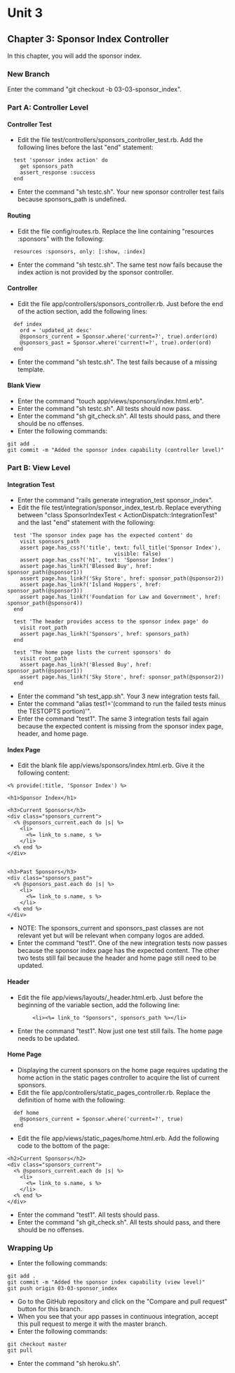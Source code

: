 # Unit 3
## Chapter 3: Sponsor Index Controller

In this chapter, you will add the sponsor index.

### New Branch
Enter the command "git checkout -b 03-03-sponsor_index".

### Part A: Controller Level

#### Controller Test
* Edit the file test/controllers/sponsors_controller_test.rb.  Add the following lines before the last "end" statement:
```
  test 'sponsor index action' do
    get sponsors_path
    assert_response :success
  end
```
* Enter the command "sh testc.sh".  Your new sponsor controller test fails because sponsors_path is undefined.

#### Routing
* Edit the file config/routes.rb.  Replace the line containing "resources :sponsors" with the following:
```
  resources :sponsors, only: [:show, :index]
```
* Enter the command "sh testc.sh".  The same test now fails because the index action is not provided by the sponsor controller.

#### Controller
* Edit the file app/controllers/sponsors_controller.rb.  Just before the end of the action section, add the following lines:
```
  def index
    ord = 'updated_at desc'
    @sponsors_current = Sponsor.where('current=?', true).order(ord)
    @sponsors_past = Sponsor.where('current!=?', true).order(ord)
  end
```
* Enter the command "sh testc.sh".  The test fails because of a missing template.

#### Blank View
* Enter the command "touch app/views/sponsors/index.html.erb".
* Enter the command "sh testc.sh".  All tests should now pass.
* Enter the command "sh git_check.sh".  All tests should pass, and there should be no offenses.
* Enter the following commands:
```
git add .
git commit -m "Added the sponsor index capability (controller level)"
```

### Part B: View Level

#### Integration Test
* Enter the command "rails generate integration_test sponsor_index".
* Edit the file test/integration/sponsor_index_test.rb.  Replace everything between "class SponsorIndexTest < ActionDispatch::IntegrationTest" and the last "end" statement with the following:
```
  test 'The sponsor index page has the expected content' do
    visit sponsors_path
    assert page.has_css?('title', text: full_title('Sponsor Index'),
                                  visible: false)
    assert page.has_css?('h1', text: 'Sponsor Index')
    assert page.has_link?('Blessed Buy', href: sponsor_path(@sponsor1))
    assert page.has_link?('Sky Store', href: sponsor_path(@sponsor2))
    assert page.has_link?('Island Hoppers', href: sponsor_path(@sponsor3))
    assert page.has_link?('Foundation for Law and Government', href: sponsor_path(@sponsor4))
  end

  test 'The header provides access to the sponsor index page' do
    visit root_path
    assert page.has_link?('Sponsors', href: sponsors_path)
  end

  test 'The home page lists the current sponsors' do
    visit root_path
    assert page.has_link?('Blessed Buy', href: sponsor_path(@sponsor1))
    assert page.has_link?('Sky Store', href: sponsor_path(@sponsor2))
  end
```
* Enter the command "sh test_app.sh".  Your 3 new integration tests fail.
* Enter the command "alias test1='(command to run the failed tests minus the TESTOPTS portion)'".
* Enter the command "test1".  The same 3 integration tests fail again because the expected content is missing from the sponsor index page, header, and home page.

#### Index Page
* Edit the blank file app/views/sponsors/index.html.erb.  Give it the following content:
```
<% provide(:title, 'Sponsor Index') %>

<h1>Sponsor Index</h1>

<h3>Current Sponsors</h3>
<div class="sponsors_current">
  <% @sponsors_current.each do |s| %>
    <li>
      <%= link_to s.name, s %>
    </li>
  <% end %>
</div>


<h3>Past Sponsors</h3>
<div class="sponsors_past">
  <% @sponsors_past.each do |s| %>
    <li>
      <%= link_to s.name, s %>
    </li>
  <% end %>
</div>
```
* NOTE: The sponsors_current and sponsors_past classes are not relevant yet but will be relevant when company logos are added.
* Enter the command "test1".  One of the new integration tests now passes because the sponsor index page has the expected content.  The other two tests still fail because the header and home page still need to be updated.

#### Header
* Edit the file app/views/layouts/_header.html.erb. Just before the beginning of the variable section, add the following line:
```
        <li><%= link_to "Sponsors", sponsors_path %></li>
```
* Enter the command "test1".  Now just one test still fails.  The home page needs to be updated.

#### Home Page
* Displaying the current sponsors on the home page requires updating the home action in the static pages controller to acquire the list of current sponsors.
* Edit the file app/controllers/static_pages_controller.rb.  Replace the definition of home with the following:
```
  def home
    @sponsors_current = Sponsor.where('current=?', true)
  end
```
* Edit the file app/views/static_pages/home.html.erb.  Add the following code to the bottom of the page:
```
<h2>Current Sponsors</h2>
<div class="sponsors_current">
  <% @sponsors_current.each do |s| %>
    <li>
      <%= link_to s.name, s %>
    </li>
  <% end %>
</div>
```
* Enter the command "test1".  All tests should pass.
* Enter the command "sh git_check.sh".  All tests should pass, and there should be no offenses.

### Wrapping Up
* Enter the following commands:
```
git add .
git commit -m "Added the sponsor index capability (view level)"
git push origin 03-03-sponsor_index
```
* Go to the GitHub repository and click on the "Compare and pull request" button for this branch.
* When you see that your app passes in continuous integration, accept this pull request to merge it with the master branch.
* Enter the following commands:
```
git checkout master
git pull
```
* Enter the command "sh heroku.sh".
